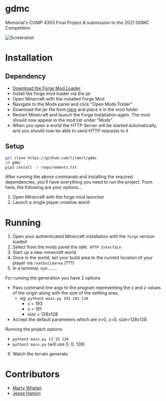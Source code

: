 # gdmc
Memorial's COMP 4303 Final Project &amp; submission to the 2021 GDMC Competition

![Screenshot](screenshot.png)

# Installation

## Dependency

* [Download the Forge Mod Loader](https://files.minecraftforge.net/)
* Install the forge mod loader via the jar
* Open Minecraft with the installed Forge Mod
* Navigate to the Mods panel and click "Open Mods Folder"
* Download the jar file from [here](https://github.com/nilsgawlik/gdmc_http_interface/releases/tag/v0.3.1) and place it in the mod folder
* Restart Minecraft and launch the Forge Installation again. The mod should now appear in the mod list under "Mods".
* When you open a world the HTTP Server will be started automatically, and you should now be able to send HTTP requests to it

## Setup

```bash
git clone https://github.com/lilmert/gdmc
cd gdmc
pip3 install -r requirements.txt
```

After running the above commands and installing the required dependencies,
you'll have everything you need to run the project. From here, the following
are your options...

1. Open Minecraft with the forge mod launcher
2. Launch a single player creative world

# Running

1. Open your authenticated Minecraft installation with the `forge` version loaded
2. Select from the mods panel the `GDMC HTTP Interface`
3. Start up a new minecraft world
4. Once in the world, set your build area to the current location of your player via `/setbuildarea` (???)
5. In a terminal, run........

For running the generation you have 2 options

* Pass command line args to the program representing the x and z values of the
  origin along with the size of the settling area.
  * eg: `python3 main.py 193 181 128`
    * x = 193
    * z = 181
    * size = 128x128
* Accept the default parameters which are x=0, z=0, size=128x128

Running the project options

* `python3 main.py 13 15 128`
* `python3 main.py` (will use 0, 0, 128)

6. Watch the terrain generate

# Contributors

* [Marty Whelan](https://github.com/lilmert)
* [Jesse Hanlon](https://github.com/jessehanlon)

